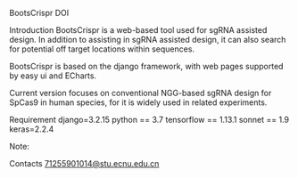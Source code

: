 BootsCrispr
DOI

Introduction
BootsCrispr is a web-based tool used for sgRNA assisted design. In addition to assisting in sgRNA assisted design, 
it can also search for potential off target locations within sequences.

BootsCrispr is based on the django framework, with web pages supported by easy ui and ECharts.


Current version focuses on conventional NGG-based sgRNA design for SpCas9 in human species, for it is widely used in related experiments.

Requirement
django=3.2.15
python == 3.7
tensorflow == 1.13.1
sonnet == 1.9
keras=2.2.4

Note:



Contacts
71255901014@stu.ecnu.edu.cn








